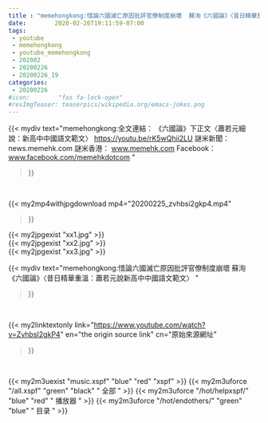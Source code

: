 ```yaml
---
title : "memehongkong:惜論六國滅亡原因批評官僚制度崩壞  蘇洵《六國論》〈昔日精華重溫：蕭若元說新高中中國語文範文〉 "
date:        2020-02-26T19:11:59-07:00
tags:
 - youtube
 - memehongkong
 - youtube_memehongkong
 - 202002
 - 20200226
 - 20200226_19
categories:
 - 20200226
#icon:        "fas fa-lock-open"
#resImgTeaser: teaserpics/wikipedia.org/emacs-jokes.png
---
```


{{< mydiv text="memehongkong:全文連結： 《六國論》下正文〈蕭若元細說：新高中中國語文範文〉 https://youtu.be/rK5wQhii2LU  謎米新聞：news.memehk.com 謎米香港： www.memehk.com Facebook：www.facebook.com/memehkdotcom "
>}}
<br>


{{< my2mp4withjpgdownload mp4="20200225_zvhbsi2gkp4.mp4"
>}}

{{< my2jpgexist "xx1.jpg" >}}<br>
{{< my2jpgexist "xx2.jpg" >}}<br>
{{< my2jpgexist "xx3.jpg" >}}<br>



{{< mydiv text="memehongkong:惜論六國滅亡原因批評官僚制度崩壞  蘇洵《六國論》〈昔日精華重溫：蕭若元說新高中中國語文範文〉 "
>}}
<br>

{{< my2linktextonly link="https://www.youtube.com/watch?v=ZvhbsI2gkP4"
en="the origin source link" cn="原始來源網址"
>}}


<br>

{{< my2m3uexist "music.xspf"        "blue"   "red"    "xspf" >}} {{< my2m3uforce "/all.xspf"         "green"  "black"  " 全部 " >}} {{< my2m3uforce "/hot/helpxspf/"    "blue"   "red"    " 播放器 " >}} {{< my2m3uforce "/hot/endothers/"   "green"  "blue"   " 目录 " >}} 
